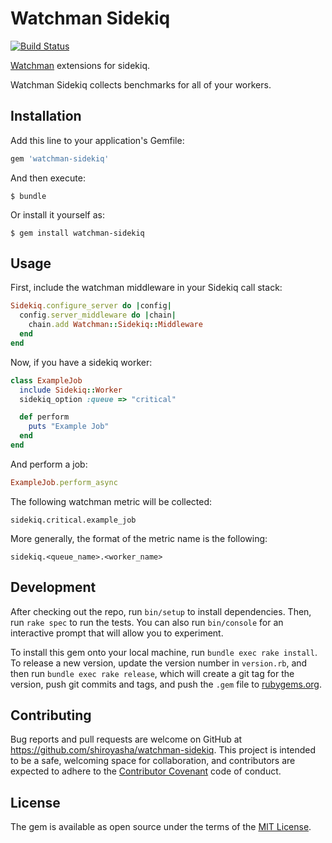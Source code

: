 # Watchman Sidekiq

[![Build Status](https://semaphoreci.com/api/v1/shiroyasha/watchman-sidekiq/branches/master/badge.svg)](https://semaphoreci.com/shiroyasha/watchman-sidekiq)

[Watchman](https://github.com/renderedtext/watchman) extensions for sidekiq.

Watchman Sidekiq collects benchmarks for all of your workers.

## Installation

Add this line to your application's Gemfile:

```ruby
gem 'watchman-sidekiq'
```

And then execute:

    $ bundle

Or install it yourself as:

    $ gem install watchman-sidekiq

## Usage

First, include the watchman middleware in your Sidekiq call stack:

``` ruby
Sidekiq.configure_server do |config|
  config.server_middleware do |chain|
    chain.add Watchman::Sidekiq::Middleware
  end
end
```

Now, if you have a sidekiq worker:

``` ruby
class ExampleJob
  include Sidekiq::Worker
  sidekiq_option :queue => "critical"

  def perform
    puts "Example Job"
  end
end
```

And perform a job:

``` ruby
ExampleJob.perform_async
```

The following watchman metric will be collected:

```
sidekiq.critical.example_job
```

More generally, the format of the metric name is the following:

```
sidekiq.<queue_name>.<worker_name>
```

## Development

After checking out the repo, run `bin/setup` to install dependencies. Then,
run `rake spec` to run the tests. You can also run `bin/console` for an
interactive prompt that will allow you to experiment.

To install this gem onto your local machine, run `bundle exec rake install`.
To release a new version, update the version number in `version.rb`, and then
run `bundle exec rake release`, which will create a git tag for the version,
push git commits and tags, and push the `.gem` file
to [rubygems.org](https://rubygems.org).

## Contributing

Bug reports and pull requests are welcome on GitHub at
https://github.com/shiroyasha/watchman-sidekiq. This project is intended to be
a safe, welcoming space for collaboration, and contributors are expected to
adhere to the [Contributor Covenant](http://contributor-covenant.org)
code of conduct.

## License

The gem is available as open source under the terms of the
[MIT License](http://opensource.org/licenses/MIT).
